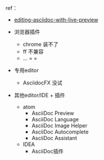 ref：

* [editing-asciidoc-with-live-preview](http://asciidoctor.org/docs/editing-asciidoc-with-live-preview/)



* 浏览器插件
  * chrome 装不了
  * ff 不兼容
  * … = =
* 专用editor
  * AsciidocFX 没试
* 其他editor/IDE + 插件
  * atom
    * AsciiDoc Preview
    * AsciiDoc Language
    * AsciiDoc Image Helper
    * AsciiDoc Autocomplete
    * AsciiDoc Assistant
  * IDEA
    * AsciiDoc插件




